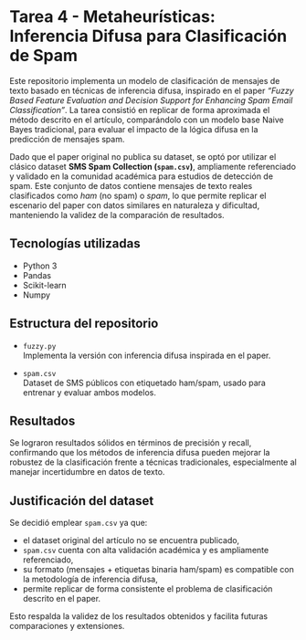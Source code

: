 # Tarea 4 - Metaheurísticas: Inferencia Difusa para Clasificación de Spam

Este repositorio implementa un modelo de clasificación de mensajes de texto basado en técnicas de inferencia difusa, inspirado en el paper *“Fuzzy Based Feature Evaluation and Decision Support for Enhancing Spam Email Classification”*. La tarea consistió en replicar de forma aproximada el método descrito en el artículo, comparándolo con un modelo base Naive Bayes tradicional, para evaluar el impacto de la lógica difusa en la predicción de mensajes spam.

Dado que el paper original no publica su dataset, se optó por utilizar el clásico dataset **SMS Spam Collection (`spam.csv`)**, ampliamente referenciado y validado en la comunidad académica para estudios de detección de spam. Este conjunto de datos contiene mensajes de texto reales clasificados como *ham* (no spam) o *spam*, lo que permite replicar el escenario del paper con datos similares en naturaleza y dificultad, manteniendo la validez de la comparación de resultados.

## Tecnologías utilizadas

- Python 3
- Pandas
- Scikit-learn
- Numpy

## Estructura del repositorio

- `fuzzy.py`  
  Implementa la versión con inferencia difusa inspirada en el paper.

- `spam.csv`  
  Dataset de SMS públicos con etiquetado ham/spam, usado para entrenar y evaluar ambos modelos.

## Resultados

Se lograron resultados sólidos en términos de precisión y recall, confirmando que los métodos de inferencia difusa pueden mejorar la robustez de la clasificación frente a técnicas tradicionales, especialmente al manejar incertidumbre en datos de texto.

## Justificación del dataset

Se decidió emplear `spam.csv` ya que:
- el dataset original del artículo no se encuentra publicado,
- `spam.csv` cuenta con alta validación académica y es ampliamente referenciado,
- su formato (mensajes + etiquetas binaria ham/spam) es compatible con la metodología de inferencia difusa,
- permite replicar de forma consistente el problema de clasificación descrito en el paper.

Esto respalda la validez de los resultados obtenidos y facilita futuras comparaciones y extensiones.
